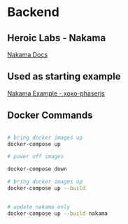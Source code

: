 # Backend 

## Heroic Labs - Nakama

[Nakama Docs](https://heroiclabs.com/docs/nakama/client-libraries/javascript-client-guide/)


## Used as starting example

[Nakama Example - xoxo-phaserjs](https://github.com/heroiclabs/xoxo-phaserjs)

## Docker Commands

```bash

# bring docker images up
docker-compose up

# power off images

docker-compose down

# bring docker images up
docker-compose up --build 


# update nakama only
docker-compose up --build nakama

```